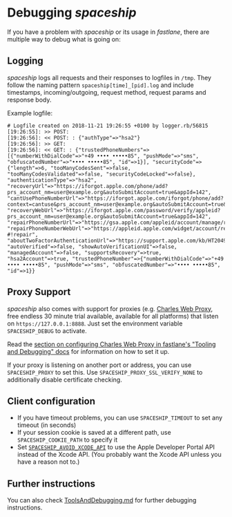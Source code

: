 # Debugging _spaceship_

If you have a problem with _spaceship_ or its usage in _fastlane_, there are multiple way to debug what is going on:

## Logging

_spaceship_ logs all requests and their responses to logfiles in `/tmp`. They follow the naming pattern `spaceship[time]_[pid].log` and include timestamps, incoming/outgoing, request method, request params and response body.  
  
Example logfile:

```
# Logfile created on 2018-11-21 19:26:55 +0100 by logger.rb/56815
[19:26:55]: >> POST:  
[19:26:56]: << POST: : {"authType"=>"hsa2"}
[19:26:56]: >> GET:  
[19:26:56]: << GET: : {"trustedPhoneNumbers"=>[{"numberWithDialCode"=>"+49 •••• •••••85", "pushMode"=>"sms", "obfuscatedNumber"=>"•••• •••••85", "id"=>1}], "securityCode"=>{"length"=>6, "tooManyCodesSent"=>false, "tooManyCodesValidated"=>false, "securityCodeLocked"=>false}, "authenticationType"=>"hsa2", "recoveryUrl"=>"https://iforgot.apple.com/phone/add?prs_account_nm=user@example.org&autoSubmitAccount=true&appId=142", "cantUsePhoneNumberUrl"=>"https://iforgot.apple.com/iforgot/phone/add?context=cantuse&prs_account_nm=user@example.org&autoSubmitAccount=true&appId=142", "recoveryWebUrl"=>"https://iforgot.apple.com/password/verify/appleid?prs_account_nm=user@example.org&autoSubmitAccount=true&appId=142", "repairPhoneNumberUrl"=>"https://gsa.apple.com/appleid/account/manage/repair/verify/phone", "repairPhoneNumberWebUrl"=>"https://appleid.apple.com/widget/account/repair?#!repair", "aboutTwoFactorAuthenticationUrl"=>"https://support.apple.com/kb/HT204921", "autoVerified"=>false, "showAutoVerificationUI"=>false, "managedAccount"=>false, "supportsRecovery"=>true, "hsa2Account"=>true, "trustedPhoneNumber"=>{"numberWithDialCode"=>"+49 •••• •••••85", "pushMode"=>"sms", "obfuscatedNumber"=>"•••• •••••85", "id"=>1}}
```

## Proxy Support

_spaceship_ also comes with support for proxies (e.g. [Charles Web Proxy](https://www.charlesproxy.com/), free endless 30 minute trial available, available for all platforms) that listen on `https://127.0.0.1:8888`. Just set the environment variable `SPACESHIP_DEBUG` to activate.  

Read the [section on configuring Charles Web Proxy in fastlane's "Tooling and Debugging" docs](https://github.com/fastlane/fastlane/blob/master/ToolsAndDebugging.md#setting-up-charles-web-proxy) for information on how to set it up.

If your proxy is listening on another port or address, you can use `SPACESHIP_PROXY` to set this. Use `SPACESHIP_PROXY_SSL_VERIFY_NONE` to additionally disable certificate checking.

## Client configuration

- If you have timeout problems, you can use `SPACESHIP_TIMEOUT` to set any timeout (in seconds)
- If your session cookie is saved at a different path, use `SPACESHIP_COOKIE_PATH` to specify it
- Set [`SPACESHIP_AVOID_XCODE_API`](https://github.com/fastlane/fastlane/pull/8359) to use the Apple Developer Portal API instead of the Xcode API. (You probably want the Xcode API unless you have a reason not to.)

## Further instructions

You can also check [ToolsAndDebugging.md](https://github.com/fastlane/fastlane/blob/master/ToolsAndDebugging.md#debugging-and-patching-spaceship-issues) for further debugging instructions.
